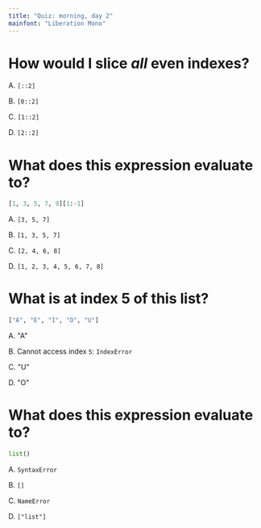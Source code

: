 ```yaml
---
title: "Quiz: morning, day 2"
mainfont: "Liberation Mono"
---
```


# How would I slice _all_ even indexes?

A.  `[::2]`

B.  `[0::2]`

C.  `[1::2]`

D.  `[2::2]`

# What does this expression evaluate to?

```python
[1, 3, 5, 7, 9][1:-1]
```

A.  `[3, 5, 7]`

B.  `[1, 3, 5, 7]`

C.  `[2, 4, 6, 8]`

D.  `[1, 2, 3, 4, 5, 6, 7, 8]`

# What is at index 5 of this list?

```python
["A", "E", "I", "O", "U"]
```

A.  "A"

B.  Cannot access index `5`: `IndexError`

C.  "U"

D.  "O"

# What does this expression evaluate to?

```python
list()
```

A.  `SyntaxError`

B.  `[]`

C.  `NameError`

D.  `["list"]`
